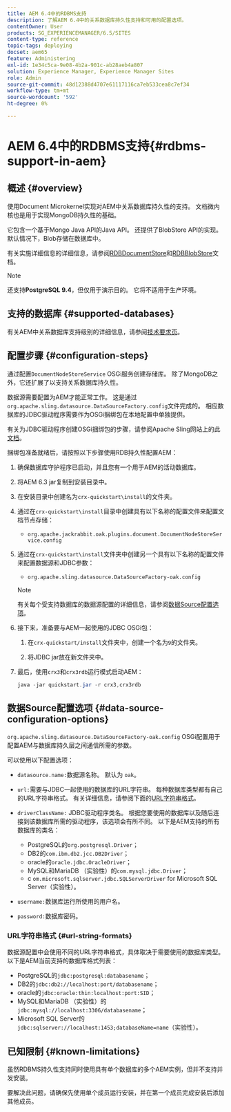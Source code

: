 ```yaml
---
title: AEM 6.4中的RDBMS支持
description: 了解AEM 6.4中的关系数据库持久性支持和可用的配置选项。
contentOwner: User
products: SG_EXPERIENCEMANAGER/6.5/SITES
content-type: reference
topic-tags: deploying
docset: aem65
feature: Administering
exl-id: 1e34c5ca-9e08-4b2a-901c-ab28aeb4a807
solution: Experience Manager, Experience Manager Sites
role: Admin
source-git-commit: 48d12388d4707e61117116ca7eb533cea8c7ef34
workflow-type: tm+mt
source-wordcount: '592'
ht-degree: 0%

---
```


# AEM 6.4中的RDBMS支持{#rdbms-support-in-aem}

## 概述 {#overview}

使用Document Microkernel实现对AEM中关系数据库持久性的支持。 文档微内核也是用于实现MongoDB持久性的基础。

它包含一个基于Mongo Java API的Java API。 还提供了BlobStore API的实现。 默认情况下，Blob存储在数据库中。

有关实施详细信息的详细信息，请参阅[RDBDocumentStore](https://jackrabbit.apache.org/oak/docs/apidocs/org/apache/jackrabbit/oak/plugins/document/rdb/RDBDocumentStore.html)和[RDBBlobStore](https://jackrabbit.apache.org/oak/docs/apidocs/org/apache/jackrabbit/oak/plugins/document/rdb/RDBBlobStore.html)文档。

>[!NOTE]
>
>还支持&#x200B;**PostgreSQL 9.4**，但仅用于演示目的。 它将不适用于生产环境。

## 支持的数据库 {#supported-databases}

有关AEM中关系数据库支持级别的详细信息，请参阅[技术要求页](/help/sites-deploying/technical-requirements.md)。

## 配置步骤 {#configuration-steps}

通过配置`DocumentNodeStoreService` OSGi服务创建存储库。 除了MongoDB之外，它还扩展了以支持关系数据库持久性。

数据源需要配置为AEM才能正常工作。 这是通过`org.apache.sling.datasource.DataSourceFactory.config`文件完成的。 相应数据库的JDBC驱动程序需要作为OSGi捆绑包在本地配置中单独提供。

有关为JDBC驱动程序创建OSGi捆绑包的步骤，请参阅Apache Sling网站上的此[文档](https://sling.apache.org/documentation/bundles/datasource-providers.html#convert-driver-jars-to-bundle)。

捆绑包准备就绪后，请按照以下步骤使用RDB持久性配置AEM：

1. 确保数据库守护程序已启动，并且您有一个用于AEM的活动数据库。
1. 将AEM 6.3 jar复制到安装目录中。
1. 在安装目录中创建名为`crx-quickstart\install`的文件夹。
1. 通过在`crx-quickstart\install`目录中创建具有以下名称的配置文件来配置文档节点存储：

   * `org.apache.jackrabbit.oak.plugins.document.DocumentNodeStoreService.config`

1. 通过在`crx-quickstart\install`文件夹中创建另一个具有以下名称的配置文件来配置数据源和JDBC参数：

   * `org.apache.sling.datasource.DataSourceFactory-oak.config`

   >[!NOTE]
   >
   >有关每个受支持数据库的数据源配置的详细信息，请参阅[数据Source配置选项](/help/sites-deploying/rdbms-support-in-aem.md#data-source-configuration-options)。

1. 接下来，准备要与AEM一起使用的JDBC OSGi包：

   1. 在`crx-quickstart/install`文件夹中，创建一个名为`9`的文件夹。

   1. 将JDBC jar放在新文件夹中。

1. 最后，使用`crx3`和`crx3rdb`运行模式启动AEM：

   ```java
   java -jar quickstart.jar -r crx3,crx3rdb
   ```

## 数据Source配置选项 {#data-source-configuration-options}

`org.apache.sling.datasource.DataSourceFactory-oak.config` OSGi配置用于配置AEM与数据库持久层之间通信所需的参数。

可以使用以下配置选项：

* `datasource.name:`数据源名称。 默认为 `oak`。

* `url:`需要与JDBC一起使用的数据库的URL字符串。 每种数据库类型都有自己的URL字符串格式。 有关详细信息，请参阅下面的[URL字符串格式](/help/sites-deploying/rdbms-support-in-aem.md#url-string-formats)。

* `driverClassName:` JDBC驱动程序类名。 根据您要使用的数据库以及随后连接到该数据库所需的驱动程序，该选项会有所不同。 以下是AEM支持的所有数据库的类名：

   * PostgreSQL的`org.postgresql.Driver`；
   * DB2的`com.ibm.db2.jcc.DB2Driver`；
   * oracle的`oracle.jdbc.OracleDriver`；
   * MySQL和MariaDB （实验性）的`com.mysql.jdbc.Driver`；
   * c `om.microsoft.sqlserver.jdbc.SQLServerDriver` for Microsoft SQL Server（实验性）。

* `username:`数据库运行所使用的用户名。

* `password:`数据库密码。

### URL字符串格式 {#url-string-formats}

数据源配置中会使用不同的URL字符串格式，具体取决于需要使用的数据库类型。 以下是AEM当前支持的数据库格式列表：

* PostgreSQL的`jdbc:postgresql:databasename`；
* DB2的`jdbc:db2://localhost:port/databasename`；
* oracle的`jdbc:oracle:thin:localhost:port:SID`；
* MySQL和MariaDB （实验性）的`jdbc:mysql://localhost:3306/databasename`；
* Microsoft SQL Server的`jdbc:sqlserver://localhost:1453;databaseName=name`（实验性）。

## 已知限制 {#known-limitations}

虽然RDBMS持久性支持同时使用具有单个数据库的多个AEM实例，但并不支持并发安装。

要解决此问题，请确保先使用单个成员运行安装，并在第一个成员完成安装后添加其他成员。
